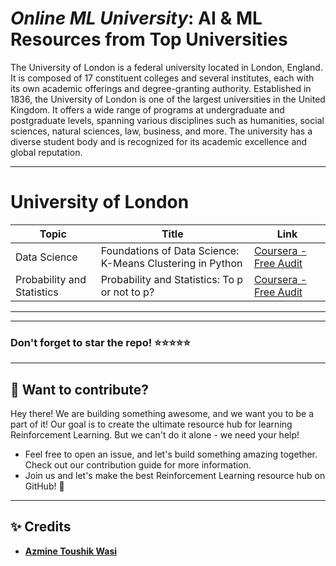 # ***Online ML University***: **AI & ML Resources from Top Universities**
The University of London is a federal university located in London, England. It is composed of 17 constituent colleges and several institutes, each with its own academic offerings and degree-granting authority. Established in 1836, the University of London is one of the largest universities in the United Kingdom. It offers a wide range of programs at undergraduate and postgraduate levels, spanning various disciplines such as humanities, social sciences, natural sciences, law, business, and more. The university has a diverse student body and is recognized for its academic excellence and global reputation.




---


# **University of London**
| Topic | Title | Link |
| --- | --- | --- |
| Data Science | Foundations of Data Science: K-Means Clustering in Python | [Coursera - Free Audit](https://www.coursera.org/learn/data-science-k-means-clustering-python) |
| Probability and Statistics | Probability and Statistics: To p or not to p?  | [Coursera - Free Audit](https://www.coursera.org/learn/probability-statistics) |


---
---

### Don't forget to **star** the repo! ⭐⭐⭐⭐⭐

---
## 👋 **Want to contribute?**

Hey there! We are building something awesome, and we want you to be a part of it! Our goal is to create the ultimate resource hub for learning Reinforcement Learning. But we can't do it alone - we need your help!
- Feel free to open an issue, and let's build something amazing together. Check out our contribution guide for more information.
- Join us and let's make the best Reinforcement Learning resource hub on GitHub! 🚀

---

## ✨ **Credits**
- [**Azmine Toushik Wasi**]()
